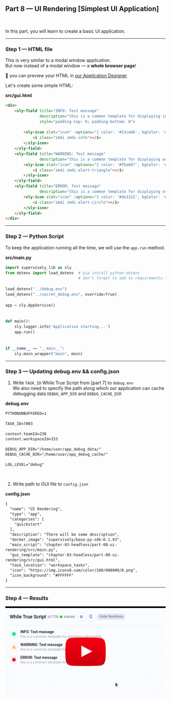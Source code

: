 
<div align="left" markdown>

## **Part 8 — UI Rendering [Simplest UI Application]**  
<br/>
</div>  

In this part, you will learn to create a basic UI application.

---
### Step 1 — HTML file


This is very similar to a modal window application.   
But now instead of a modal window — a **whole browser page**!


📝 you can preview your HTML in [our Application Designer](https://app.supervise.ly/apps/designer)

Let's create some simple HTML:



**src/gui.html**
```HTML
<div>
	<sly-field title="INFO: Test massage"
			   description="this is a common template for displaying information"
			   style="padding-top: 0; padding-bottom: 0">

		<sly-icon slot="icon" :options="{ color: '#13ce66', bgColor: '#e1f7eb', rounded: false }">
			<i class="zmdi zmdi-info"></i>
		</sly-icon>
	</sly-field>
	<sly-field title="WARNING: Test message"
			   description="this is a common template for displaying warnings">
		<sly-icon slot="icon" :options="{ color: '#fba607', bgColor: '#ffeee3', rounded: false }">
			<i class="zmdi zmdi-alert-triangle"></i>
		</sly-icon>
	</sly-field>
	<sly-field title="ERROR: Test message"
			   description="this is a common template for displaying errors">
		<sly-icon slot="icon" :options="{ color: '#de1212', bgColor: '#ffebeb', rounded: false }">
			<i class="zmdi zmdi-alert-circle"></i>
		</sly-icon>
	</sly-field>
</div>

```

---
### Step 2 — Python Script

To keep the application running all the time, we will use the `app.run` method.


**src/main.py**
```python
import supervisely_lib as sly
from dotenv import load_dotenv  # pip install python-dotenv
                                # don't forget to add to requirements.txt!

load_dotenv("../debug.env")
load_dotenv("../secret_debug.env", override=True)

app = sly.AppService()


def main():
    sly.logger.info('Application starting...')
    app.run()


if __name__ == "__main__":
    sly.main_wrapper("main", main)

```

---
### Step 3 — Updating debug.env && config.json

1. Write `TASK_ID` While True Script from [part 7] to `debug.env`  
We also need to specify the path along which our application can cache debugging data
`DEBUG_APP_DIR` and `DEBUG_CACHE_DIR`


**debug.env**
```
PYTHONUNBUFFERED=1

TASK_ID=7003

context.teamId=238
context.workspaceId=333

DEBUG_APP_DIR="/home/user/app_debug_data/"
DEBUG_CACHE_DIR="/home/user/app_debug_cache/"

LOG_LEVEL="debug"

```
<br/>  


2. Write path to GUI file to `config.json`




**config.json**
```
{
  "name": "UI Rendering",
  "type": "app",
  "categories": [
    "quickstart"
  ],
  "description": "There will be some description",
  "docker_image": "supervisely/base-py-sdk:6.1.93",
  "main_script": "chapter-03-headless/part-08-ui-rendering/src/main.py",
  "gui_template": "chapter-03-headless/part-08-ui-rendering/src/gui.html",
  "task_location": "workspace_tasks",
  "icon": "https://img.icons8.com/color/100/000000/8.png",
  "icon_background": "#FFFFFF"
}

```


---

### Step 4 — Results

<a data-key="sly-embeded-video-link" href="https://youtu.be/bUaAbjJbRh4" data-video-code="bUaAbjJbRh4">
    <img src="https://github.com/supervisely-ecosystem/how-to-create-app/blob/master/chapter-03-ui/part-08-ui-rendering/media/video-preview.png" alt="SLY_EMBEDED_VIDEO_LINK"  style="max-width:100%;">
</a>

